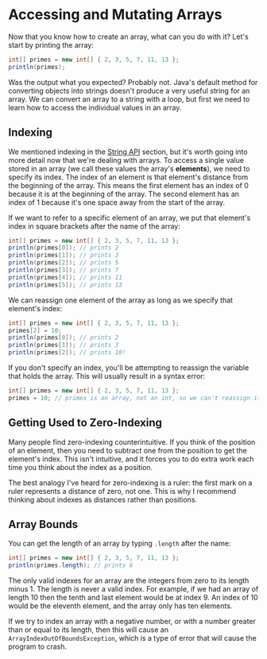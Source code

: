 # Accessing and Mutating Arrays

Now that you know how to create an array, what can you do with it? Let's start
by printing the array:

```java
int[] primes = new int[] { 2, 3, 5, 7, 11, 13 };
println(primes);
```

Was the output what you expected? Probably not. Java's default method for
converting objects into strings doesn't produce a very useful string for an
array. We can convert an array to a string with a loop, but first we need to
learn how to access the individual values in an array.

## Indexing

We mentioned indexing in the [String API](../../early_api/string.md) section,
but it's worth going into more detail now that we're dealing with arrays. To
access a single value stored in an array (we call these values the array's
**elements**), we need to specify its index. The index of an element is that
element's distance from the beginning of the array. This means the first element
has an index of 0 because it is at the beginning of the array. The second
element has an index of 1 because it's one space away from the start of the
array.

If we want to refer to a specific element of an array, we put that element's
index in square brackets after the name of the array:

```java
int[] primes = new int[] { 2, 3, 5, 7, 11, 13 };
println(primes[0]); // prints 2
println(primes[1]); // prints 3
println(primes[2]); // prints 5
println(primes[3]); // prints 7
println(primes[4]); // prints 11
println(primes[5]); // prints 13
```

We can reassign one element of the array as long as we specify that element's
index:

```java
int[] primes = new int[] { 2, 3, 5, 7, 11, 13 };
primes[2] = 10;
println(primes[0]); // prints 2
println(primes[1]); // prints 3
println(primes[2]); // prints 10!
```

If you don't specify an index, you'll be attempting to reassign the variable
that holds the array. This will usually result in a syntax error:

```java
int[] primes = new int[] { 2, 3, 5, 7, 11, 13 };
primes = 10; // primes is an array, not an int, so we can't reassign it to 10
```

## Getting Used to Zero-Indexing

Many people find zero-indexing counterintuitive. If you think of the position of
an element, then you need to subtract one from the position to get the element's
index. This isn't intuitive, and it forces you to do extra work each time you
think about the index as a position.

The best analogy I've heard for zero-indexing is a ruler: the first mark on a
ruler represents a distance of zero, not one. This is why I recommend thinking
about indexes as distances rather than positions.

## Array Bounds

You can get the length of an array by typing `.length` after the name:

```java
int[] primes = new int[] { 2, 3, 5, 7, 11, 13 };
println(primes.length); // prints 6
```

The only valid indexes for an array are the integers from zero to its length
minus 1. The length is never a valid index. For example, if we had an array of
length 10 then the tenth and last element would be at index 9. An index of 10
would be the eleventh element, and the array only has ten elements.

If we try to index an array with a negative number, or with a number greater
than or equal to its length, then this will cause an
`ArrayIndexOutOfBoundsException`, which is a type of error that will cause the
program to crash.
